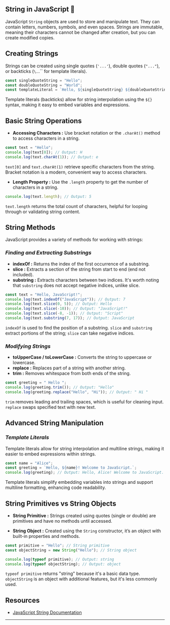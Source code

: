 ## String in JavaScript 📝

JavaScript `String` objects are used to store and manipulate text. They can contain letters, numbers, symbols, and even spaces. Strings are immutable, meaning their characters cannot be changed after creation, but you can create modified copies.

## Creating Strings

Strings can be created using single quotes (`'...'`), double quotes (`"..."`), or backticks (`\`...\`` for template literals).

```javascript
const singleQuoteString = "Hello";
const doubleQuoteString = "World";
const templateLiteral = `Hello, ${singleQuoteString} ${doubleQuoteString}!`; // "Hello, Hello World!"
```

Template literals (backticks) allow for string interpolation using the `${}` syntax, making it easy to embed variables and expressions.

## Basic String Operations

- **Accessing Characters :** Use bracket notation or the `.charAt()` method to access characters in a string.

```javascript
const text = "Hello";
console.log(text[0]); // Output: H
console.log(text.charAt(1)); // Output: e
```

`text[0]` and `text.charAt(1)` retrieve specific characters from the string. Bracket notation is a modern, convenient way to access characters.

- **Length Property :** Use the `.length` property to get the number of characters in a string.

```javascript
console.log(text.length); // Output: 5
```

`text.length` returns the total count of characters, helpful for looping through or validating string content.

## String Methods

JavaScript provides a variety of methods for working with strings:

### _Finding and Extracting Substrings_

- **indexOf :** Returns the index of the first occurrence of a substring.
- **slice :** Extracts a section of the string from start to end (end not included).
- **substring :** Extracts characters between two indices. It's worth noting that `substring` does not accept negative indices, unlike slice.

```javascript
const text = "Hello, JavaScript!";
console.log(text.indexOf("JavaScript")); // Output: 7
console.log(text.slice(0, 5)); // Output: Hello
console.log(text.slice(-10)); // Output: "JavaScript!"
console.log(text.slice(-8, -1)); // Output: "Script"
console.log(text.substring(7, 17)); // Output: JavaScript
```

`indexOf` is used to find the position of a substring. `slice` and `substring` extract portions of the string; `slice` can take negative indices.

### _Modifying Strings_

- **toUpperCase / toLowerCase :** Converts the string to uppercase or lowercase.
- **replace :** Replaces part of a string with another string.
- **trim :** Removes whitespace from both ends of the string.

```javascript
const greeting = " Hello ";
console.log(greeting.trim()); // Output: "Hello"
console.log(greeting.replace("Hello", "Hi")); // Output: " Hi "
```

`trim` removes leading and trailing spaces, which is useful for cleaning input. `replace` swaps specified text with new text.

## Advanced String Manipulation

### _Template Literals_

Template literals allow for string interpolation and multiline strings, making it easier to embed expressions within strings.

```javascript
const name = "Alice";
const greeting = `Hello, ${name}! Welcome to JavaScript.`;
console.log(greeting); // Output: Hello, Alice! Welcome to JavaScript.
```

Template literals simplify embedding variables into strings and support multiline formatting, enhancing code readability.

## String Primitives vs String Objects

- **String Primitive :** Strings created using quotes (single or double) are primitives and have no methods until accessed.

- **String Object :** Created using the `String` constructor, it’s an object with built-in properties and methods.

```javascript
const primitive = "Hello"; // String primitive
const objectString = new String("Hello"); // String object

console.log(typeof primitive); // Output: string
console.log(typeof objectString); // Output: object
```

`typeof primitive` returns "string" because it's a basic data type. `objectString` is an object with additional features, but it's less commonly used.

## Resources

- [JavaScript String Documentation](https://developer.mozilla.org/en-US/docs/Web/JavaScript/Reference/Global_Objects/String)

---
